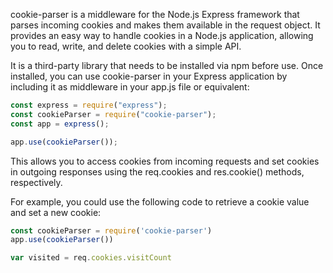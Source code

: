 cookie-parser is a middleware for the Node.js Express framework that parses incoming cookies and makes them available in the request object. It provides an easy way to handle cookies in a Node.js application, allowing you to read, write, and delete cookies with a simple API.

It is a third-party library that needs to be installed via npm before use. Once installed, you can use cookie-parser in your Express application by including it as middleware in your app.js file or equivalent:
```javascript
const express = require("express");
const cookieParser = require("cookie-parser");
const app = express();

app.use(cookieParser());
```

This allows you to access cookies from incoming requests and set cookies in outgoing responses using the req.cookies and res.cookie() methods, respectively.

For example, you could use the following code to retrieve a cookie value and set a new cookie:

```javascript
const cookieParser = require('cookie-parser')
app.use(cookieParser())

var visited = req.cookies.visitCount
```
